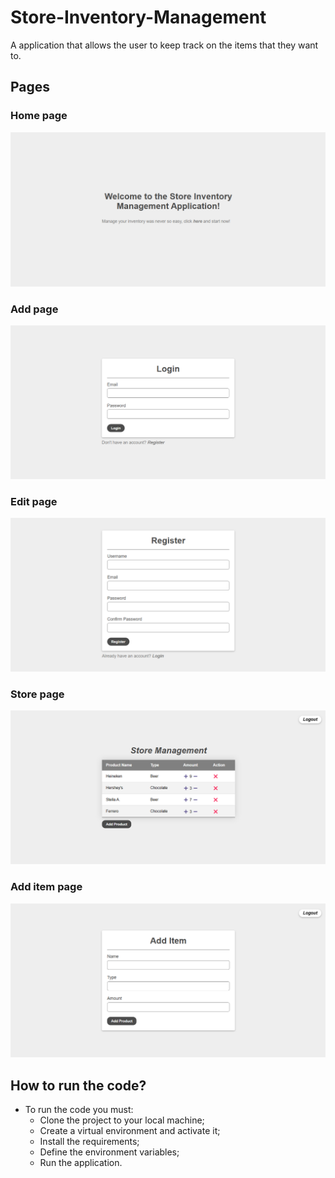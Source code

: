 # Store-Inventory-Management

A application that allows the user to keep track on the items that they want to.

## Pages

### Home page

<img src="/imgs/home.png">

### Add page

<img src="/imgs/login.png">

### Edit page

<img src="/imgs/register.png">

### Store page

<img src="/imgs/store.png">

### Add item page

<img src="/imgs/add_item.png">


## How to run the code?

- To run the code you must:
    - Clone the project to your local machine;
    - Create a virtual environment and activate it;
    - Install the requirements;
    - Define the environment variables;
    - Run the application.
